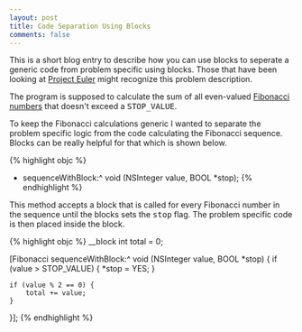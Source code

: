 ```yaml
---
layout: post
title: Code Separation Using Blocks
comments: false
---
```

This is a short blog entry to describe how you can use blocks to seperate a generic code from problem specific using blocks. Those that have been looking at [Project Euler](http://projecteuler.net) might recognize this problem description.

The program is supposed to calculate the sum of all even-valued [Fibonacci numbers](http://en.wikipedia.org/wiki/Fibonacci_number) that doesn't exceed a <tt>STOP_VALUE</tt>.

To keep the Fibonacci calculations generic I wanted to separate the problem specific logic from the code calculating the Fibonacci sequence. Blocks can be really helpful for that which is shown below.

{% highlight objc %}
+ sequenceWithBlock:^ void (NSInteger value, BOOL *stop);
{% endhighlight %}

This method accepts a block that is called for every Fibonacci number in the sequence until the blocks sets the <tt>stop</tt> flag. The problem specific code is then placed inside the block.

{% highlight objc %}
__block int total = 0;

[Fibonacci sequenceWithBlock:^ void (NSInteger value, BOOL *stop) {
    if (value > STOP_VALUE) {
        *stop = YES;
    }
    
    if (value % 2 == 0) {
        total += value;
    }
}];
{% endhighlight %}
